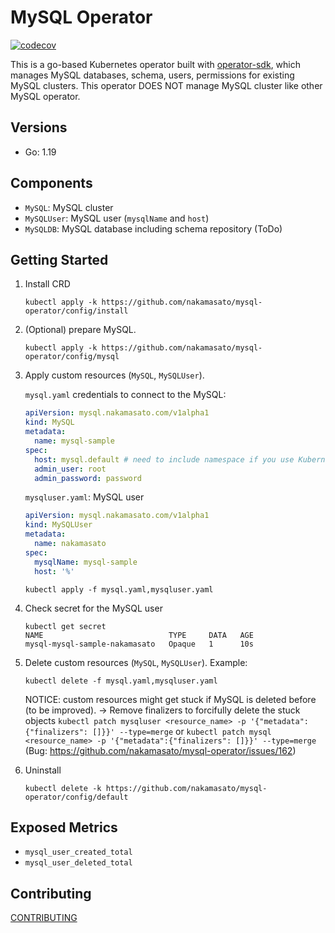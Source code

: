 # MySQL Operator

[![codecov](https://codecov.io/gh/nakamasato/mysql-operator/branch/master/graph/badge.svg?token=AWM1SBTI19)](https://codecov.io/gh/nakamasato/mysql-operator)

This is a go-based Kubernetes operator built with [operator-sdk](https://sdk.operatorframework.io/docs/building-operators/golang/), which manages MySQL databases, schema, users, permissions for existing MySQL clusters. This operator DOES NOT manage MySQL cluster like other MySQL operator.

## Versions

- Go: 1.19
## Components

- `MySQL`: MySQL cluster
- `MySQLUser`: MySQL user (`mysqlName` and `host`)
- `MySQLDB`: MySQL database including schema repository (ToDo)

## Getting Started

1. Install CRD
    ```
    kubectl apply -k https://github.com/nakamasato/mysql-operator/config/install
    ```
1. (Optional) prepare MySQL.
    ```
    kubectl apply -k https://github.com/nakamasato/mysql-operator/config/mysql
    ```
1. Apply custom resources (`MySQL`, `MySQLUser`).

    `mysql.yaml` credentials to connect to the MySQL:

    ```yaml
    apiVersion: mysql.nakamasato.com/v1alpha1
    kind: MySQL
    metadata:
      name: mysql-sample
    spec:
      host: mysql.default # need to include namespace if you use Kubernetes Service as an endpoint.
      admin_user: root
      admin_password: password
    ```

    `mysqluser.yaml`: MySQL user

    ```yaml
    apiVersion: mysql.nakamasato.com/v1alpha1
    kind: MySQLUser
    metadata:
      name: nakamasato
    spec:
      mysqlName: mysql-sample
      host: '%'
    ```

    ```
    kubectl apply -f mysql.yaml,mysqluser.yaml
    ```
1. Check secret for the MySQL user
    ```
    kubectl get secret
    NAME                            TYPE     DATA   AGE
    mysql-mysql-sample-nakamasato   Opaque   1      10s
    ```
1. Delete custom resources (`MySQL`, `MySQLUser`).
    Example:
    ```
    kubectl delete -f mysql.yaml,mysqluser.yaml
    ```

    NOTICE: custom resources might get stuck if MySQL is deleted before (to be improved). → Remove finalizers to forcifully delete the stuck objects
    `kubectl patch mysqluser <resource_name> -p '{"metadata":{"finalizers": []}}' --type=merge` or `kubectl patch mysql <resource_name> -p '{"metadata":{"finalizers": []}}' --type=merge` (Bug: https://github.com/nakamasato/mysql-operator/issues/162)

1. Uninstall
    ```
    kubectl delete -k https://github.com/nakamasato/mysql-operator/config/default
    ```

## Exposed Metrics

- `mysql_user_created_total`
- `mysql_user_deleted_total`
## Contributing

[CONTRIBUTING](CONTRIBUTING.md)
